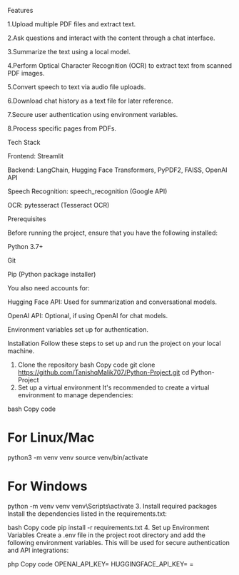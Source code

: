 Features

1.Upload multiple PDF files and extract text.

2.Ask questions and interact with the content through a chat interface.

3.Summarize the text using a local model.

4.Perform Optical Character Recognition (OCR) to extract text from scanned PDF images.

5.Convert speech to text via audio file uploads.

6.Download chat history as a text file for later reference.

7.Secure user authentication using environment variables.

8.Process specific pages from PDFs.


Tech Stack

Frontend: Streamlit

Backend: LangChain, Hugging Face Transformers, PyPDF2, FAISS, OpenAI API

Speech Recognition: speech_recognition (Google API)

OCR: pytesseract (Tesseract OCR)

Prerequisites

Before running the project, ensure that you have the following installed:

Python 3.7+

Git

Pip (Python package installer)

You also need accounts for:

Hugging Face API: Used for summarization and conversational models.

OpenAI API: Optional, if using OpenAI for chat models.

Environment variables set up for authentication.

Installation
Follow these steps to set up and run the project on your local machine.

1. Clone the repository
bash
Copy code
git clone https://github.com/TanishqMalik707/Python-Project.git
cd Python-Project
2. Set up a virtual environment
It's recommended to create a virtual environment to manage dependencies:

bash
Copy code
# For Linux/Mac
python3 -m venv venv
source venv/bin/activate

# For Windows
python -m venv venv
venv\Scripts\activate
3. Install required packages
Install the dependencies listed in the requirements.txt:

bash
Copy code
pip install -r requirements.txt
4. Set up Environment Variables
Create a .env file in the project root directory and add the following environment variables. This will be used for secure authentication and API integrations:

php
Copy code
OPENAI_API_KEY=<Your-OpenAI-API-Key>
HUGGINGFACE_API_KEY=<Your-Huggingface-API-Key>
<Your-username>=<Your-password-hash>

